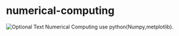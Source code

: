 # numerical-computing
 ![Optional Text](screen.jpg)
Numerical Computing use python(Numpy,metplotlib).
